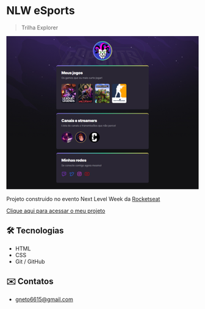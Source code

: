 # NLW eSports 
> Trilha Explorer

![preview](./.github/preview.png)


Projeto construido no evento Next Level Week da [Rocketseat](https://www.rocketseat.com.br/)

[Clique aqui para acessar o meu projeto](https://gabrielsantananeto.github.io/nlw-esports-explorer)
## 🛠️ Tecnologias

- HTML
- CSS
- Git / GitHub

## ✉️ Contatos
- gneto6615@gmail.com